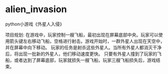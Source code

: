 # alien_invasion
python小游戏《外星人入侵》

项目规划:
在游戏中，玩家控制一艘飞船，最初出现在屏幕底部中央。玩家可以使用箭头键左右移动飞船，空格进行射击。游戏开始时，一群外星人出现在天空中，并在屏幕中向下移动。
玩家的任务是射杀这些外星人。当所有外星人都消灭干净后，将出现一批新的外星人，他们移动速度更快。
只要有外星人撞到了玩家的飞船，或者达到了屏幕底部，玩家就损失一艘飞船，玩家三艘飞船损失后，游戏结束。
